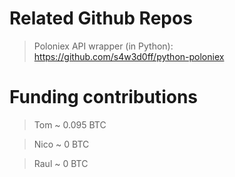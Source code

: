 # Related Github Repos 

> Poloniex API wrapper (in Python): https://github.com/s4w3d0ff/python-poloniex

# Funding contributions

> Tom ~ 0.095 BTC

> Nico ~ 0 BTC

> Raul ~ 0 BTC
